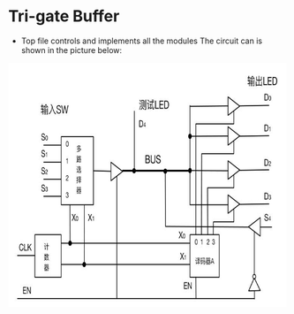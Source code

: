 # Tri-gate Buffer
- Top file controls and implements all the modules
The circuit can is shown in the picture below:
<img src="images/trigate_circuit.jpg" style="width:733px;height:442px;">
